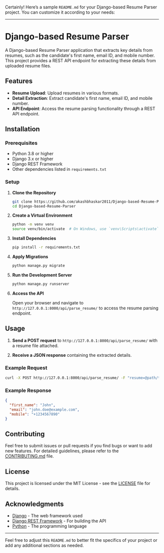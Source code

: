 Certainly! Here’s a sample `README.md` for your Django-based Resume Parser project. You can customize it according to your needs:

---

# Django-based Resume Parser

A Django-based Resume Parser application that extracts key details from resumes, such as the candidate's first name, email ID, and mobile number. This project provides a REST API endpoint for extracting these details from uploaded resume files.

## Features

- **Resume Upload**: Upload resumes in various formats.
- **Detail Extraction**: Extract candidate's first name, email ID, and mobile number.
- **API Endpoint**: Access the resume parsing functionality through a REST API endpoint.

## Installation

### Prerequisites

- Python 3.8 or higher
- Django 3.x or higher
- Django REST Framework
- Other dependencies listed in `requirements.txt`

### Setup

1. **Clone the Repository**

   ```bash
   git clone https://github.com/akashbhaskar2011/Django-based-Resume-Parser.git
   cd Django-based-Resume-Parser
   ```

2. **Create a Virtual Environment**

   ```bash
   python -m venv venv
   source venv/bin/activate  # On Windows, use `venv\Scripts\activate`
   ```

3. **Install Dependencies**

   ```bash
   pip install -r requirements.txt
   ```

4. **Apply Migrations**

   ```bash
   python manage.py migrate
   ```

5. **Run the Development Server**

   ```bash
   python manage.py runserver
   ```

6. **Access the API**

   Open your browser and navigate to `http://127.0.0.1:8000/api/parse_resume/` to access the resume parsing endpoint.

## Usage

1. **Send a POST request** to `http://127.0.0.1:8000/api/parse_resume/` with a resume file attached.

2. **Receive a JSON response** containing the extracted details.

### Example Request

```bash
curl -X POST http://127.0.0.1:8000/api/parse_resume/ -F "resume=@path/to/resume.pdf"
```

### Example Response

```json
{
  "first_name": "John",
  "email": "john.doe@example.com",
  "mobile": "+1234567890"
}
```

## Contributing

Feel free to submit issues or pull requests if you find bugs or want to add new features. For detailed guidelines, please refer to the [CONTRIBUTING.md](CONTRIBUTING.md) file.

## License

This project is licensed under the MIT License - see the [LICENSE](LICENSE) file for details.

## Acknowledgments

- [Django](https://www.djangoproject.com/) - The web framework used
- [Django REST Framework](https://www.django-rest-framework.org/) - For building the API
- [Python](https://www.python.org/) - The programming language

---

Feel free to adjust this `README.md` to better fit the specifics of your project or add any additional sections as needed.
